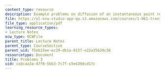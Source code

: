 ```yaml
---
content_type: resource
description: Example problems on diffusion of an instantaneous point release.
file: https://ol-ocw-studio-app-qa.s3.amazonaws.com/courses/1-061-transport-processes-in-the-environment-fall-2008/ca8caa3a47f85bb37c7fc5e439dcd17c_problems3.pdf
file_type: application/pdf
learning_resource_types:
- Lecture Notes
ocw_type: OCWFile
parent_title: Lecture Notes
parent_type: CourseSection
parent_uid: f5eb15ee-ec29-db1a-0157-e22a35620c38
resourcetype: Document
title: Problems 3
uid: ca8caa3a-47f8-5bb3-7c7f-c5e439dcd17c
---
```

